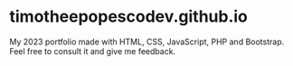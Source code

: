 # timotheepopescodev.github.io
My 2023 portfolio made with HTML, CSS, JavaScript, PHP and Bootstrap. Feel free to consult it and give me feedback.
